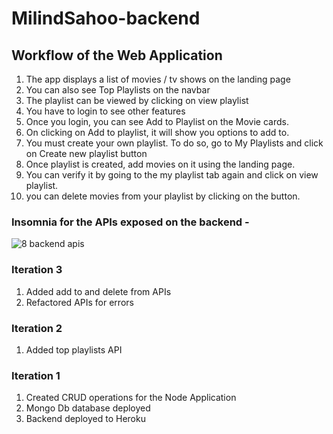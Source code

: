 # MilindSahoo-backend



## Workflow of the Web Application
1) The app displays a list of movies / tv shows on the landing page
2) You can also see Top Playlists on the navbar
3) The playlist can be viewed by clicking on view playlist
4) You have to login to see other features
5) Once you login, you can see Add to Playlist on the Movie cards.
6) On clicking on Add to playlist, it will show you options to add to.
7) You must create your own playlist. To do so, go to My Playlists and click on Create new playlist button
8) Once playlist is created, add movies on it using the landing page. 
9) You can verify it by going to the my playlist tab again and click on view playlist.
10) you can delete movies from your playlist by clicking on the button.

### Insomnia for the APIs exposed on the backend -

![8 backend apis](https://media.github.ccs.neu.edu/user/10199/files/865de587-1515-4daa-993c-31db4345c058)

### Iteration 3
1. Added add to and delete from APIs
2. Refactored APIs for errors

### Iteration 2
1. Added top playlists API

### Iteration 1
1. Created CRUD operations for the Node Application
2. Mongo Db database deployed
3. Backend deployed to Heroku
